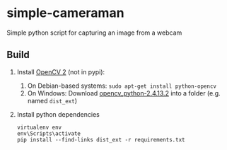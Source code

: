 # simple-cameraman

Simple python script for capturing an image from a webcam

## Build

1. Install [OpenCV 2](http://opencv.org/) (not in pypi):

    1. On Debian-based systems: `sudo apt-get install python-opencv` 
    1. On Windows: Download [opencv_python-2.4.13.2](http://www.lfd.uci.edu/~gohlke/pythonlibs/#opencv) into a folder (e.g. named `dist_ext`)

1. Install python dependencies

   ```
   virtualenv env
   env\Scripts\activate
   pip install --find-links dist_ext -r requirements.txt
   
   ```
